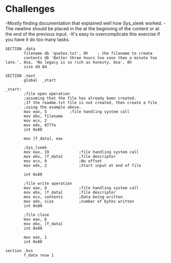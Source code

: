# Challenges
-Mostly finding documentation that explained well how Sys_sleek worked.
-The newline should be placed in the at the beginning of the content or at the end of the previous input.
-It's easy to overcomplicate this exercise if you have it do too many tasks.
  
```assembly
SECTION .data
        filename db 'quotes.txt', 0h    ; the filename to create
        contents db 'Better three hours too soon than a minute too late.', 0xa, 'No legacy is so rich as honesty. 0xa', 0h
        size dd 84

SECTION .text
        global  _start

_start:
        ;file open operation
        ;assuming that the file has already been created.
        ;If the readme.txt file is not created, then create a file
        ;using the example above.
        mov eax, 5          ;file handling system call
        mov ebx, filename
        mov ecx, 2
        mov edx, 0777o
        int 0x80

        mov [f_data], eax

        ;Sys_lseek
        mov eax, 19             ;file handling system call
        mov ebx, [f_data]       ;file descriptor
        mov ecx, 0              ;No offset
        mov edx, 2              ;Start input at end of file

        int 0x80

        ;file write operation
        mov eax, 4              ;file handling system call
        mov ebx, [f_data]       ;file descriptor
        mov ecx, contents       ;Data being written
        mov edx, size           ;number of bytes written
        int 0x80

        ;file close
        mov eax, 6
        mov ebx, [f_data]
        int 0x80

        mov eax, 1
        int 0x80

section .bss
        f_data resw 1
```
